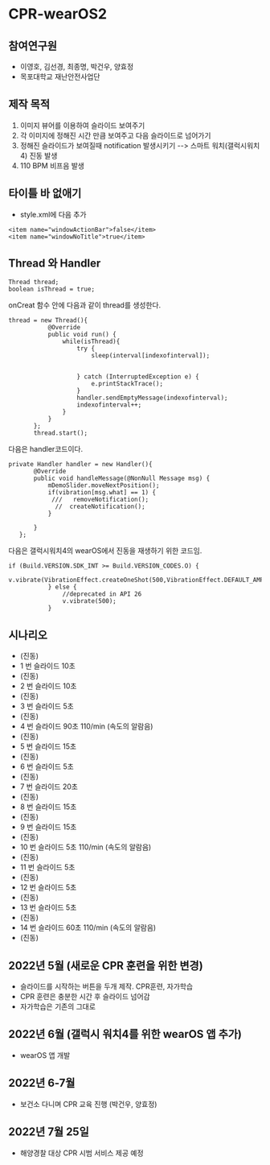 # CPR-wearOS2
## 참여연구원
 * 이영호, 김선경, 최종명, 박건우, 양효정
 * 목포대학교 재난안전사업단
## 제작 목적
1. 이미지 뷰어를 이용하여 슬라이드 보여주기
2. 각 이미지에 정해진 시간 만큼 보여주고 다음 슬라이드로 넘어가기
3. 정해진 슬라이드가 보여질때 notification 발생시키기 --> 스마트 워치(갤럭시워치4) 진동 발생
4. 110 BPM 비프음 발생
## 타이틀 바 없애기
- style.xml에 다음 추가
```
<item name="windowActionBar">false</item>
<item name="windowNoTitle">true</item>
```

 ## Thread 와 Handler
 ```
 Thread thread;
 boolean isThread = true;
 ```
 onCreat 함수 안에 다음과 같이 thread를 생성한다.
 ```
 thread = new Thread(){
            @Override
            public void run() {
                while(isThread){
                    try {
                        sleep(interval[indexofinterval]);


                    } catch (InterruptedException e) {
                        e.printStackTrace();
                    }
                    handler.sendEmptyMessage(indexofinterval);
                    indexofinterval++;
                }
            }
        };
        thread.start();
 ```
 다음은 handler코드이다.
 ```
 private Handler handler = new Handler(){
        @Override
        public void handleMessage(@NonNull Message msg) {
            mDemoSlider.moveNextPosition();
            if(vibration[msg.what] == 1) {
             ///   removeNotification();
              //  createNotification();
            }

        }
    };
 ```
다음은 갤럭시워치4의 wearOS에서 진동을 재생하기 위한 코드임.
 ```
if (Build.VERSION.SDK_INT >= Build.VERSION_CODES.O) {
                v.vibrate(VibrationEffect.createOneShot(500,VibrationEffect.DEFAULT_AMPLITUDE));
            } else {
                //deprecated in API 26
                v.vibrate(500);
            }
 ```
## 시나리오
* (진동)
* 1 번 슬라이드 10초
* (진동)
* 2 번 슬라이드 10초
* (진동)
* 3 번 슬라이드 5초
* (진동)
* 4 번 슬라이드 90초 110/min (속도의 알람음)
* (진동)
* 5 번 슬라이드 15초
* (진동)
* 6 번 슬라이드 5초 
* (진동) 
* 7 번 슬라이드 20초
* (진동)
* 8 번 슬라이드 15초
* (진동)
* 9 번 슬라이드 15초
* (진동)
* 10 번 슬라이드 5초 110/min (속도의 알람음)
* (진동) 
* 11 번 슬라이드 5초
* (진동)
* 12 번 슬라이드 5초
* (진동) 
* 13 번 슬라이드 5초
* (진동) 
* 14 번 슬라이드 60초 110/min (속도의 알람음)
* (진동) 


## 2022년 5월 (새로운 CPR 훈련을 위한 변경)
 * 슬라이드를 시작하는 버튼을 두개 제작. CPR훈련, 자가학습
 * CPR 훈련은 충분한 시간 후 슬라이드 넘어감
 * 자가학습은 기존의 그대로

## 2022년 6월 (갤럭시 워치4를 위한 wearOS 앱 추가)
 * wearOS 앱 개발
## 2022년 6-7월 
 * 보건소 다니며 CPR 교육 진행 (박건우, 양효정)
## 2022년 7월 25일
 * 해양경찰 대상 CPR 시범 서비스 제공 예정



